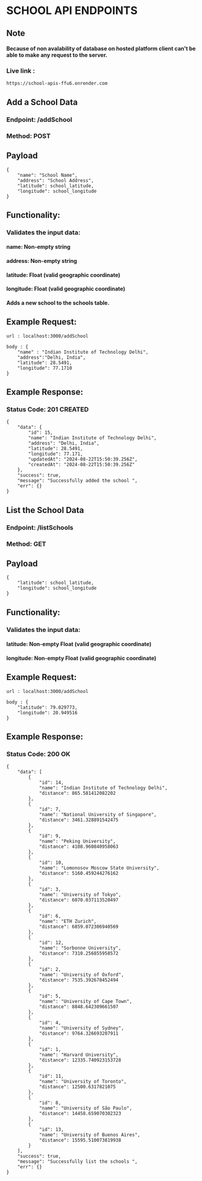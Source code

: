 # SCHOOL API ENDPOINTS

## Note 
#### Because of non avalability of database on hosted platform client can't be able to make any request to the server.

### Live link : 
```
https://school-apis-ffu6.onrender.com
```

## Add a School Data

### Endpoint: /addSchool
### Method: POST

## Payload
```
{
    "name": "School Name",
    "address": "School Address",
    "latitude": school_latitude,
    "longitude": school_longitude
}
```

## Functionality:

### Validates the input data:
#### name: Non-empty string
#### address: Non-empty string
#### latitude: Float (valid geographic coordinate)
#### longitude: Float (valid geographic coordinate)
#### Adds a new school to the schools table.


## Example Request:
``` 
url : localhost:3000/addSchool

body : {
    "name" : "Indian Institute of Technology Delhi",
    "address":"Delhi, India",
    "latitude": 28.5491,
    "longitude": 77.1710
}
```

## Example Response:

### Status Code: 201 CREATED


```
{
    "data": {
        "id": 15,
        "name": "Indian Institute of Technology Delhi",
        "address": "Delhi, India",
        "latitude": 28.5491,
        "longitude": 77.171,
        "updatedAt": "2024-08-22T15:50:39.256Z",
        "createdAt": "2024-08-22T15:50:39.256Z"
    },
    "success": true,
    "message": "Successfully added the school ",
    "err": {}
}
```

## List the School Data

### Endpoint: /listSchools
### Method: GET

## Payload
```
{
    "latitude": school_latitude,
    "longitude": school_longitude
}
```

## Functionality:

### Validates the input data:

#### latitude: Non-empty Float (valid geographic coordinate)
#### longitude: Non-empty Float (valid geographic coordinate)


## Example Request:
``` 
url : localhost:3000/addSchool

body : {
    "latitude": 79.029773,
    "longitude": 20.949516
}
```

## Example Response:

### Status Code: 200 OK


```
{
    "data": [
        {
            "id": 14,
            "name": "Indian Institute of Technology Delhi",
            "distance": 865.581412082202
        },
        {
            "id": 7,
            "name": "National University of Singapore",
            "distance": 3461.328891542475
        },
        {
            "id": 9,
            "name": "Peking University",
            "distance": 4108.960840958063
        },
        {
            "id": 10,
            "name": "Lomonosov Moscow State University",
            "distance": 5160.459244276162
        },
        {
            "id": 3,
            "name": "University of Tokyo",
            "distance": 6070.037113520497
        },
        {
            "id": 6,
            "name": "ETH Zurich",
            "distance": 6859.072306940569
        },
        {
            "id": 12,
            "name": "Sorbonne University",
            "distance": 7310.256855958572
        },
        {
            "id": 2,
            "name": "University of Oxford",
            "distance": 7535.392678452494
        },
        {
            "id": 5,
            "name": "University of Cape Town",
            "distance": 8848.642309661507
        },
        {
            "id": 4,
            "name": "University of Sydney",
            "distance": 9764.326693207911
        },
        {
            "id": 1,
            "name": "Harvard University",
            "distance": 12335.740923153728
        },
        {
            "id": 11,
            "name": "University of Toronto",
            "distance": 12500.6317821075
        },
        {
            "id": 8,
            "name": "University of São Paulo",
            "distance": 14458.659070302323
        },
        {
            "id": 13,
            "name": "University of Buenos Aires",
            "distance": 15595.510073819938
        }
    ],
    "success": true,
    "message": "Successfully list the schools ",
    "err": {}
}
```


